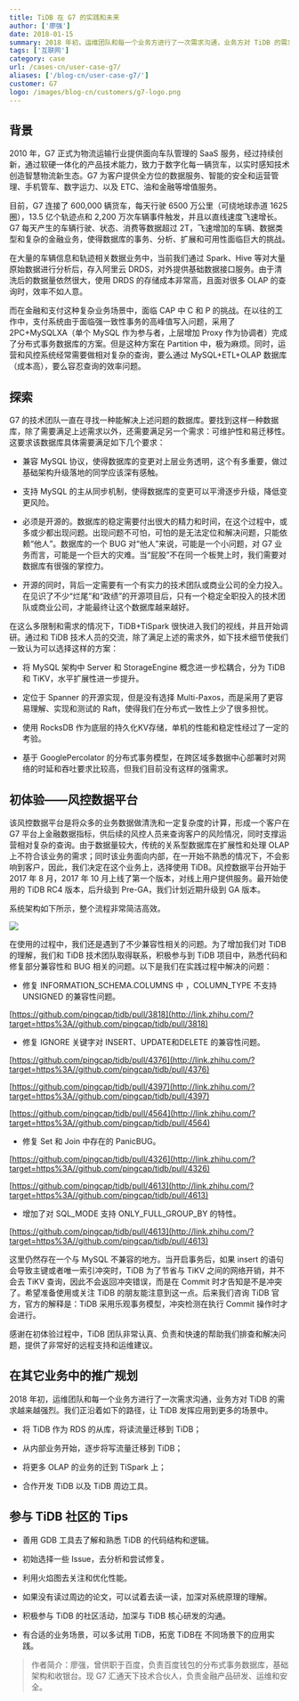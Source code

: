 ```yaml
---
title: TiDB 在 G7 的实践和未来
author: ['廖强']
date: 2018-01-15
summary: 2018 年初，运维团队和每一个业务方进行了一次需求沟通，业务方对 TiDB 的需求越来越强烈。我们准备让TiDB发挥应用到更多的场景中。
tags: ['互联网']
category: case
url: /cases-cn/user-case-g7/
aliases: ['/blog-cn/user-case-g7/']
customer: G7
logo: /images/blog-cn/customers/g7-logo.png
---
```


## 背景

2010 年，G7 正式为物流运输行业提供面向车队管理的 SaaS 服务，经过持续创新，通过软硬一体化的产品技术能力，致力于数字化每一辆货车，以实时感知技术创造智慧物流新生态。G7 为客户提供全方位的数据服务、智能的安全和运营管理、手机管车、数字运力、以及 ETC、油和金融等增值服务。

目前，G7 连接了 600,000 辆货车，每天行驶 6500 万公里（可绕地球赤道 1625 圈），13.5 亿个轨迹点和 2,200 万次车辆事件触发，并且以直线速度飞速增长。G7 每天产生的车辆行驶、状态、消费等数据超过 2T，飞速增加的车辆、数据类型和复杂的金融业务，使得数据库的事务、分析、扩展和可用性面临巨大的挑战。

在大量的车辆信息和轨迹相关数据业务中，当前我们通过 Spark、Hive 等对大量原始数据进行分析后，存入阿里云 DRDS，对外提供基础数据接口服务。由于清洗后的数据量依然很大，使用 DRDS 的存储成本非常高，且面对很多 OLAP 的查询时，效率不如人意。

而在金融和支付这种复杂业务场景中，面临 CAP 中 C 和 P 的挑战。在以往的工作中，支付系统由于面临强一致性事务的高峰值写入问题，采用了 2PC+MySQLXA（单个 MySQL 作为参与者，上层增加 Proxy 作为协调者）完成了分布式事务数据库的方案。但是这种方案在 Partition 中，极为麻烦。同时，运营和风控系统经常需要做相对复杂的查询，要么通过 MySQL+ETL+OLAP 数据库（成本高），要么容忍查询的效率问题。


## 探索

G7 的技术团队一直在寻找一种能解决上述问题的数据库。要找到这样一种数据库，除了需要满足上述需求以外，还需要满足另一个需求：可维护性和易迁移性。这要求该数据库具体需要满足如下几个要求：

+ 兼容 MySQL 协议，使得数据库的变更对上层业务透明，这个有多重要，做过基础架构升级落地的同学应该深有感触。

+ 支持 MySQL 的主从同步机制，使得数据库的变更可以平滑逐步升级，降低变更风险。

+ 必须是开源的。数据库的稳定需要付出很大的精力和时间，在这个过程中，或多或少都出现问题。出现问题不可怕，可怕的是无法定位和解决问题，只能依赖“他人”。数据库的一个 BUG 对“他人”来说，可能是一个小问题，对 G7 业务而言，可能是一个巨大的灾难。当“屁股”不在同一个板凳上时，我们需要对数据库有很强的掌控力。

+ 开源的同时，背后一定需要有一个有实力的技术团队或商业公司的全力投入。在见识了不少“烂尾”和“政绩”的开源项目后，只有一个稳定全职投入的技术团队或商业公司，才能最终让这个数据库越来越好。

在这么多限制和需求的情况下，TiDB+TiSpark 很快进入我们的视线，并且开始调研。通过和 TiDB 技术人员的交流，除了满足上述的需求外，如下技术细节使我们一致认为可以选择这样的方案：

+ 将 MySQL 架构中 Server 和 StorageEngine 概念进一步松耦合，分为 TiDB 和 TiKV，水平扩展性进一步提升。

+ 定位于 Spanner 的开源实现，但是没有选择 Multi-Paxos，而是采用了更容易理解、实现和测试的 Raft，使得我们在分布式一致性上少了很多担忧。

+ 使用 RocksDB 作为底层的持久化KV存储，单机的性能和稳定性经过了一定的考验。

+ 基于 GooglePercolator 的分布式事务模型，在跨区域多数据中心部署时对网络的时延和吞吐要求比较高，但我们目前没有这样的强需求。

## 初体验——风控数据平台

该风控数据平台是将众多的业务数据做清洗和一定复杂度的计算，形成一个客户在 G7 平台上金融数据指标，供后续的风控人员来查询客户的风险情况，同时支撑运营相对复杂的查询。由于数据量较大，传统的关系型数据库在扩展性和处理 OLAP 上不符合该业务的需求；同时该业务面向内部，在一开始不熟悉的情况下，不会影响到客户，因此，我们决定在这个业务上，选择使用 TiDB。风控数据平台开始于 2017 年 8 月，2017 年 10 月上线了第一个版本，对线上用户提供服务。最开始使用的 TiDB RC4 版本，后升级到 Pre-GA，我们计划近期升级到 GA 版本。

系统架构如下所示，整个流程非常简洁高效。

![](http://upload-images.jianshu.io/upload_images/542677-0dcd862f658723cb.png?imageMogr2/auto-orient/strip%7CimageView2/2/w/1240)

在使用的过程中，我们还是遇到了不少兼容性相关的问题。为了增加我们对 TiDB 的理解，我们和 TiDB 技术团队取得联系，积极参与到 TiDB 项目中，熟悉代码和修复部分兼容性和 BUG 相关的问题。以下是我们在实践过程中解决的问题：

+ 修复 INFORMATION_SCHEMA.COLUMNS 中 ，COLUMN_TYPE 不支持 UNSIGNED 的兼容性问题。

[https://github.com/pingcap/tidb/pull/3818](http://link.zhihu.com/?target=https%3A//github.com/pingcap/tidb/pull/3818)

+ 修复 IGNORE 关键字对 INSERT、UPDATE和DELETE 的兼容性问题。

[https://github.com/pingcap/tidb/pull/4376](http://link.zhihu.com/?target=https%3A//github.com/pingcap/tidb/pull/4376)

[https://github.com/pingcap/tidb/pull/4397](http://link.zhihu.com/?target=https%3A//github.com/pingcap/tidb/pull/4397)

[https://github.com/pingcap/tidb/pull/4564](http://link.zhihu.com/?target=https%3A//github.com/pingcap/tidb/pull/4564)

+ 修复 Set 和 Join 中存在的 PanicBUG。

[https://github.com/pingcap/tidb/pull/4326](http://link.zhihu.com/?target=https%3A//github.com/pingcap/tidb/pull/4326)

[https://github.com/pingcap/tidb/pull/4613](http://link.zhihu.com/?target=https%3A//github.com/pingcap/tidb/pull/4613)

+ 增加了对 SQL_MODE 支持 ONLY_FULL_GROUP_BY 的特性。

[https://github.com/pingcap/tidb/pull/4613](http://link.zhihu.com/?target=https%3A//github.com/pingcap/tidb/pull/4613)

这里仍然存在一个与 MySQL 不兼容的地方。当开启事务后，如果 insert 的语句会导致主键或者唯一索引冲突时，TiDB 为了节省与 TiKV 之间的网络开销，并不会去 TiKV 查询，因此不会返回冲突错误，而是在 Commit 时才告知是不是冲突了。希望准备使用或关注 TiDB 的朋友能注意到这一点。后来我们咨询 TiDB 官方，官方的解释是：TiDB 采用乐观事务模型，冲突检测在执行 Commit 操作时才会进行。

感谢在初体验过程中，TiDB 团队非常认真、负责和快速的帮助我们排查和解决问题，提供了非常好的远程支持和运维建议。

## 在其它业务中的推广规划

2018 年初，运维团队和每一个业务方进行了一次需求沟通，业务方对 TiDB 的需求越来越强烈。我们正沿着如下的路径，让 TiDB 发挥应用到更多的场景中。

+ 将 TiDB 作为 RDS 的从库，将读流量迁移到 TiDB；

+ 从内部业务开始，逐步将写流量迁移到 TiDB；

+ 将更多 OLAP 的业务的迁到 TiSpark 上；

+ 合作开发 TiDB 以及 TiDB 周边工具。

## 参与 TiDB 社区的 Tips

+ 善用 GDB 工具去了解和熟悉 TiDB 的代码结构和逻辑。

+ 初始选择一些 Issue，去分析和尝试修复。

+ 利用火焰图去关注和优化性能。

+ 如果没有读过周边的论文，可以试着去读一读，加深对系统原理的理解。

+ 积极参与 TiDB 的社区活动，加深与 TiDB 核心研发的沟通。

+ 有合适的业务场景，可以多试用 TiDB，拓宽 TiDB在 不同场景下的应用实践。



> 作者简介：廖强，曾供职于百度，负责百度钱包的分布式事务数据库，基础架构和收银台。现 G7 汇通天下技术合伙人，负责金融产品研发、运维和安全。
